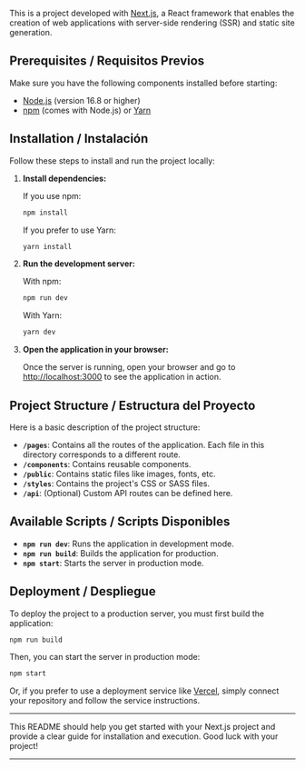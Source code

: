 This is a project developed with [Next.js](https://nextjs.org/), a React framework that enables the creation of web applications with server-side rendering (SSR) and static site generation.

## Prerequisites / Requisitos Previos

Make sure you have the following components installed before starting:

- [Node.js](https://nodejs.org/) (version 16.8 or higher)
- [npm](https://www.npmjs.com/) (comes with Node.js) or [Yarn](https://yarnpkg.com/)

## Installation / Instalación

Follow these steps to install and run the project locally:

1. **Install dependencies:**

   If you use npm:

   ```bash
   npm install
   ```

   If you prefer to use Yarn:

   ```bash
   yarn install
   ```

2. **Run the development server:**

   With npm:

   ```bash
   npm run dev
   ```

   With Yarn:

   ```bash
   yarn dev
   ```

3. **Open the application in your browser:**

   Once the server is running, open your browser and go to [http://localhost:3000](http://localhost:3000) to see the application in action.

## Project Structure / Estructura del Proyecto

Here is a basic description of the project structure:

- **`/pages`**: Contains all the routes of the application. Each file in this directory corresponds to a different route.
- **`/components`**: Contains reusable components.
- **`/public`**: Contains static files like images, fonts, etc.
- **`/styles`**: Contains the project's CSS or SASS files.
- **`/api`**: (Optional) Custom API routes can be defined here.

## Available Scripts / Scripts Disponibles

- **`npm run dev`**: Runs the application in development mode.
- **`npm run build`**: Builds the application for production.
- **`npm start`**: Starts the server in production mode.

## Deployment / Despliegue

To deploy the project to a production server, you must first build the application:

```bash
npm run build
```

Then, you can start the server in production mode:

```bash
npm start
```

Or, if you prefer to use a deployment service like [Vercel](https://vercel.com/), simply connect your repository and follow the service instructions.


---

This README should help you get started with your Next.js project and provide a clear guide for installation and execution. Good luck with your project!

---
